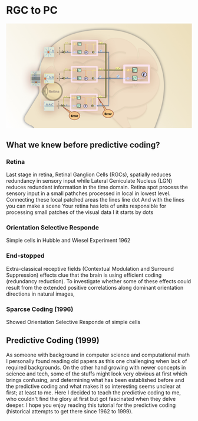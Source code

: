 # RGC to PC

<img src="images/PC_brain.jpeg"/>


## What we knew before predictive coding?

### Retina
Last stage in retina, Retinal Ganglion Cells (RGCs), spatially reduces redundancy in sensory input while Lateral Geniculate Nucleus (LGN) reduces redundant information in the time domain.
Retina spot process the sensory input in a small pathches processed in local in lowest level. Connecting these local patched areas the lines line dot
And with the lines you can make a scene
Your retina has lots of units responsible for processing small patches of the visual data
I it starts by dots

### Orientation Selective Responde
Simple cells in Hubble and Wiesel Experiment 1962

### End-stopped
Extra-classical receptive fields (Contextual Modulation and Surround Suppression) effects clue that the brain is using efficient coding (redundancy reduction).
To investigate whether some of these effects could 
result from the extended positive correlations along 
dominant orientation directions in natural images, 

### Sparcse Coding (1996)
Showed Orientation Selective Responde of simple cells

## Predictive Coding (1999)


As someone with background in computer science and computational math I personally found reading old papers as this one challenging when lack of required backgrounds. On the other hand growing with newer concepts in science and tech, some of the stuffs might look very obvious at first which brings confusing, and determining what has been established before and the predictive coding and what makes it so interesting seems unclear at first; at least to me. Here I decided to teach the predictive coding to me, who couldn't find the glory at first but got fascinated when they delve deeper. I hope you enjoy reading this tutorial for the predictive coding (historical attempts to get there since 1962 to 1999).
